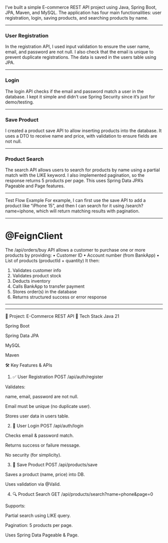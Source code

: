 
I’ve built a simple E-commerce REST API project using Java, Spring Boot, JPA, Maven, and MySQL. The application has four main functionalities: user registration, login, saving products, and searching products by name.
________________________________________
### User Registration
In the registration API, I used input validation to ensure the user name, email, and password are not null. I also check that the email is unique to prevent duplicate registrations. The data is saved in the users table using JPA.
________________________________________
### Login
The login API checks if the email and password match a user in the database. I kept it simple and didn’t use Spring Security since it’s just for demo/testing.
________________________________________
### Save Product
I created a product save API to allow inserting products into the database. It uses a DTO to receive name and price, with validation to ensure fields are not null.
________________________________________
### Product Search
The search API allows users to search for products by name using a partial match with the LIKE keyword. I also implemented pagination, so the response returns 5 products per page. This uses Spring Data JPA’s Pageable and Page<Product> features.
________________________________________

Test Flow Example
For example, I can first use the save API to add a product like “iPhone 15”, and then I can search for it using /search?name=iphone, which will return matching results with pagination. 

---

# @FeignClient

The /api/orders/buy API allows a customer to purchase one or more products by providing:
•	Customer ID
•	Account number (from BankApp)
•	List of products (productId + quantity)
It then:
1.	Validates customer info
2.	Validates product stock
3.	Deducts inventory
4.	Calls BankApp to transfer payment
5.	Stores order(s) in the database
6.	Returns structured success or error response 

---
---

🎯 Project: E-Commerce REST API
🔧 Tech Stack
Java 21

Spring Boot

Spring Data JPA

MySQL

Maven

🛠️ Key Features & APIs
1. ✅ User Registration
POST /api/auth/register

Validates:

name, email, password are not null.

Email must be unique (no duplicate user).

Stores user data in users table.

2. 🔐 User Login
POST /api/auth/login

Checks email & password match.

Returns success or failure message.

No security (for simplicity).

3. 💾 Save Product
POST /api/products/save

Saves a product (name, price) into DB.

Uses validation via @Valid.

4. 🔍 Product Search
GET /api/products/search?name=phone&page=0

Supports:

Partial search using LIKE query.

Pagination: 5 products per page.

Uses Spring Data Pageable & Page<Product>.



